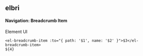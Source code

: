 ## elbri
#### Navigation: Breadcrumb Item
Element UI <el-breadcrumb-item>
```
<el-breadcrumb-item :to="{ path: '$1', name: '$2' }">$3</el-breadcrumb-item>
${4}
```